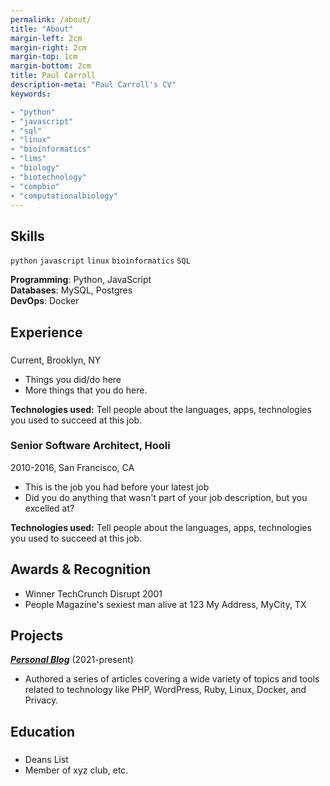 ```yaml
---
permalink: /about/
title: "About"
margin-left: 2cm
margin-right: 2cm
margin-top: 1cm
margin-bottom: 2cm
title: Paul Carroll
description-meta: "Paul Carroll's CV"
keywords:

- "python"
- "javascript"
- "sql"
- "linux"
- "bioinformatics"
- "lims"
- "biology"
- "biotechnology"
- "compbio"
- "computationalbiology"
---
```


## Skills

`python`
`javascript`
`linux`
`bioinformatics`
`SQL`

**Programming**: Python, JavaScript  
**Databases**: MySQL, Postgres  
**DevOps**: Docker

## Experience

###

Current, Brooklyn, NY

- Things you did/do here
- More things that you do here.

**Technologies used:** Tell people about the languages, apps, technologies you used to succeed at this job.

### Senior Software Architect, Hooli

2010-2016, San Francisco, CA

- This is the job you had before your latest job
- Did you do anything that wasn't part of your job description, but you excelled at?

**Technologies used:** Tell people about the languages, apps, technologies you used to succeed at this job.

## Awards & Recognition

- Winner TechCrunch Disrupt 2001
- People Magazine's sexiest man alive at 123 My Address, MyCity, TX

## Projects

**[_Personal Blog_](http://luther.io)** (2021-present)

- Authored a series of articles covering a wide variety of topics and tools related to technology like PHP, WordPress, Ruby, Linux, Docker, and Privacy.

## Education

###

- Deans List
- Member of xyz club, etc.
